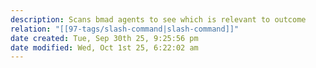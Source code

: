 ```yaml
---
description: Scans bmad agents to see which is relevant to outcome
relation: "[[97-tags/slash-command|slash-command]]"
date created: Tue, Sep 30th 25, 9:25:56 pm
date modified: Wed, Oct 1st 25, 6:22:02 am
---
```

